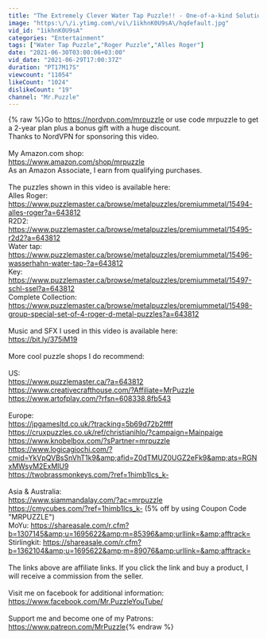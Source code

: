 ```yaml
---
title: "The Extremely Clever Water Tap Puzzle!! - One-of-a-kind Solution!"
image: "https:\/\/i.ytimg.com\/vi\/1ikhnK0U9sA\/hqdefault.jpg"
vid_id: "1ikhnK0U9sA"
categories: "Entertainment"
tags: ["Water Tap Puzzle","Roger Puzzle","Alles Roger"]
date: "2021-06-30T03:00:06+03:00"
vid_date: "2021-06-29T17:00:37Z"
duration: "PT17M17S"
viewcount: "11054"
likeCount: "1024"
dislikeCount: "19"
channel: "Mr.Puzzle"
---
```

{% raw %}Go to <a rel="nofollow" target="blank" href="https://nordvpn.com/mrpuzzle">https://nordvpn.com/mrpuzzle</a> or use code mrpuzzle to get a 2-year plan plus a bonus gift with a huge discount.<br />Thanks to NordVPN for sponsoring this video.<br /><br />My Amazon.com shop:<br /><a rel="nofollow" target="blank" href="https://www.amazon.com/shop/mrpuzzle">https://www.amazon.com/shop/mrpuzzle</a><br />As an Amazon Associate, I earn from qualifying purchases.<br /><br />The puzzles shown in this video is available here:<br />Alles Roger: <a rel="nofollow" target="blank" href="https://www.puzzlemaster.ca/browse/metalpuzzles/premiummetal/15494-alles-roger?a=643812">https://www.puzzlemaster.ca/browse/metalpuzzles/premiummetal/15494-alles-roger?a=643812</a><br />R2D2: <a rel="nofollow" target="blank" href="https://www.puzzlemaster.ca/browse/metalpuzzles/premiummetal/15495-r2d2?a=643812">https://www.puzzlemaster.ca/browse/metalpuzzles/premiummetal/15495-r2d2?a=643812</a><br />Water tap: <a rel="nofollow" target="blank" href="https://www.puzzlemaster.ca/browse/metalpuzzles/premiummetal/15496-wasserhahn-water-tap-?a=643812">https://www.puzzlemaster.ca/browse/metalpuzzles/premiummetal/15496-wasserhahn-water-tap-?a=643812</a><br />Key: <a rel="nofollow" target="blank" href="https://www.puzzlemaster.ca/browse/metalpuzzles/premiummetal/15497-schl-ssel?a=643812">https://www.puzzlemaster.ca/browse/metalpuzzles/premiummetal/15497-schl-ssel?a=643812</a><br />Complete Collection: <a rel="nofollow" target="blank" href="https://www.puzzlemaster.ca/browse/metalpuzzles/premiummetal/15498-group-special-set-of-4-roger-d-metal-puzzles?a=643812">https://www.puzzlemaster.ca/browse/metalpuzzles/premiummetal/15498-group-special-set-of-4-roger-d-metal-puzzles?a=643812</a><br /><br />Music and SFX I used in this video is available here:<br /><a rel="nofollow" target="blank" href="https://bit.ly/375iM19">https://bit.ly/375iM19</a><br /><br />More cool puzzle shops I do recommend:<br /><br />US:<br /><a rel="nofollow" target="blank" href="https://www.puzzlemaster.ca/?a=643812">https://www.puzzlemaster.ca/?a=643812</a><br /><a rel="nofollow" target="blank" href="https://www.creativecrafthouse.com/?Affiliate=MrPuzzle">https://www.creativecrafthouse.com/?Affiliate=MrPuzzle</a><br /><a rel="nofollow" target="blank" href="https://www.artofplay.com/?rfsn=608338.8fb543">https://www.artofplay.com/?rfsn=608338.8fb543</a><br /><br />Europe:<br /><a rel="nofollow" target="blank" href="https://jpgamesltd.co.uk/?tracking=5b69d72b2ffff">https://jpgamesltd.co.uk/?tracking=5b69d72b2ffff</a><br /><a rel="nofollow" target="blank" href="https://cruxpuzzles.co.uk/ref/christianihlo/?campaign=Mainpaige">https://cruxpuzzles.co.uk/ref/christianihlo/?campaign=Mainpaige</a><br /><a rel="nofollow" target="blank" href="https://www.knobelbox.com/?sPartner=mrpuzzle">https://www.knobelbox.com/?sPartner=mrpuzzle</a><br /><a rel="nofollow" target="blank" href="https://www.logicagiochi.com/?cmid=YkVpQVBsSnVhT1k9&amp;afid=Z0dTMUZ0UGZ2eFk9&amp;ats=RGNxMWsyM2ExMlU9">https://www.logicagiochi.com/?cmid=YkVpQVBsSnVhT1k9&amp;afid=Z0dTMUZ0UGZ2eFk9&amp;ats=RGNxMWsyM2ExMlU9</a><br /><a rel="nofollow" target="blank" href="https://twobrassmonkeys.com/?ref=1himb1lcs_k-">https://twobrassmonkeys.com/?ref=1himb1lcs_k-</a><br /><br />Asia &amp; Australia:<br /><a rel="nofollow" target="blank" href="https://www.siammandalay.com/?ac=mrpuzzle">https://www.siammandalay.com/?ac=mrpuzzle</a><br /><a rel="nofollow" target="blank" href="https://cmycubes.com/?ref=1himb1lcs_k-">https://cmycubes.com/?ref=1himb1lcs_k-</a> (5% off by using Coupon Code &quot;MRPUZZLE&quot;)<br />MoYu: <a rel="nofollow" target="blank" href="https://shareasale.com/r.cfm?b=1307145&amp;u=1695622&amp;m=85396&amp;urllink=&amp;afftrack=">https://shareasale.com/r.cfm?b=1307145&amp;u=1695622&amp;m=85396&amp;urllink=&amp;afftrack=</a><br />Stirlingkit: <a rel="nofollow" target="blank" href="https://shareasale.com/r.cfm?b=1362104&amp;u=1695622&amp;m=89076&amp;urllink=&amp;afftrack=">https://shareasale.com/r.cfm?b=1362104&amp;u=1695622&amp;m=89076&amp;urllink=&amp;afftrack=</a><br /><br />The links above are affiliate links. If you click the link and buy a product, I will receive a commission from the seller.<br /><br />Visit me on facebook for additional information:<br /><a rel="nofollow" target="blank" href="https://www.facebook.com/Mr.PuzzleYouTube/">https://www.facebook.com/Mr.PuzzleYouTube/</a><br /><br />Support me and become one of my Patrons:<br /><a rel="nofollow" target="blank" href="https://www.patreon.com/MrPuzzle">https://www.patreon.com/MrPuzzle</a>{% endraw %}
